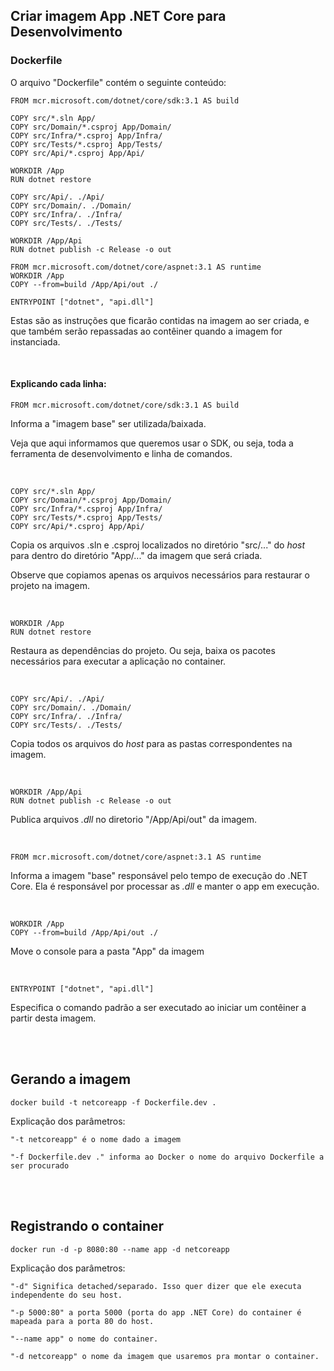 ## Criar imagem App .NET Core para Desenvolvimento

### Dockerfile

O arquivo "Dockerfile" contém o seguinte conteúdo:

```
FROM mcr.microsoft.com/dotnet/core/sdk:3.1 AS build

COPY src/*.sln App/
COPY src/Domain/*.csproj App/Domain/
COPY src/Infra/*.csproj App/Infra/
COPY src/Tests/*.csproj App/Tests/
COPY src/Api/*.csproj App/Api/

WORKDIR /App
RUN dotnet restore

COPY src/Api/. ./Api/
COPY src/Domain/. ./Domain/
COPY src/Infra/. ./Infra/
COPY src/Tests/. ./Tests/

WORKDIR /App/Api
RUN dotnet publish -c Release -o out

FROM mcr.microsoft.com/dotnet/core/aspnet:3.1 AS runtime
WORKDIR /App
COPY --from=build /App/Api/out ./

ENTRYPOINT ["dotnet", "api.dll"]
``` 

Estas são as instruções que ficarão contidas na imagem ao ser criada, e que também serão repassadas ao contêiner quando a imagem for instanciada.


<br>

#### Explicando cada linha:
```
FROM mcr.microsoft.com/dotnet/core/sdk:3.1 AS build
``` 
Informa a "imagem base" ser utilizada/baixada.

Veja que aqui informamos que queremos usar o SDK, ou seja, toda a ferramenta de desenvolvimento e linha de comandos.


<br>

```
COPY src/*.sln App/
COPY src/Domain/*.csproj App/Domain/
COPY src/Infra/*.csproj App/Infra/
COPY src/Tests/*.csproj App/Tests/
COPY src/Api/*.csproj App/Api/
``` 

Copia os arquivos .sln e .csproj localizados no diretório "src/..." do _host_ para dentro do diretório "App/..." da imagem que será criada.

Observe que copiamos apenas os arquivos necessários para restaurar o projeto na imagem.


<br>

```
WORKDIR /App
RUN dotnet restore
``` 
Restaura as dependências do projeto. Ou seja, baixa os pacotes necessários para executar a aplicação no container.


<br>

```
COPY src/Api/. ./Api/
COPY src/Domain/. ./Domain/
COPY src/Infra/. ./Infra/
COPY src/Tests/. ./Tests/
``` 
Copia todos os arquivos do _host_ para as pastas correspondentes na imagem.


<br>

```
WORKDIR /App/Api
RUN dotnet publish -c Release -o out
``` 
Publica arquivos _.dll_ no diretorio "/App/Api/out" da imagem.


<br>

```
FROM mcr.microsoft.com/dotnet/core/aspnet:3.1 AS runtime
```
Informa a imagem "base" responsável pelo tempo de execução do .NET Core. Ela é responsável por processar as _.dll_ e manter o app em execução.


<br>

```
WORKDIR /App
COPY --from=build /App/Api/out ./
```
Move o console para a pasta "App" da imagem


<br>

```
ENTRYPOINT ["dotnet", "api.dll"]
```
Especifica o comando padrão a ser executado ao iniciar um contêiner a partir desta imagem.




<br>
<br>

## Gerando a imagem
```
docker build -t netcoreapp -f Dockerfile.dev .
```

Explicação dos parâmetros:
```
"-t netcoreapp" é o nome dado a imagem

"-f Dockerfile.dev ." informa ao Docker o nome do arquivo Dockerfile a ser procurado
```




<br>
<br>

## Registrando o container
```
docker run -d -p 8080:80 --name app -d netcoreapp
```

Explicação dos parâmetros:

```
"-d" Significa detached/separado. Isso quer dizer que ele executa independente do seu host.

"-p 5000:80" a porta 5000 (porta do app .NET Core) do container é mapeada para a porta 80 do host.

"--name app" o nome do container.

"-d netcoreapp" o nome da imagem que usaremos pra montar o container.
```

